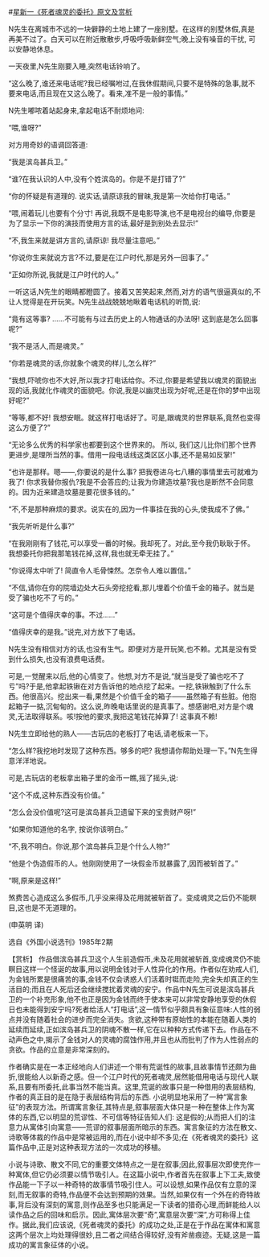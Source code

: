 #[星新一《死者魂灵的委托》原文及赏析](https://www.vrrw.net/wx/15417.html)

N先生在离城市不远的一块僻静的土地上建了一座别墅。在这样的别墅休假,真是再美不过了。白天可以在附近散散步,呼吸呼吸新鲜空气;晚上没有噪音的干扰, 可以安静地休息。

一天夜里,N先生刚要入睡,突然电话铃响了。

“这么晚了,谁还来电话呢?我已经嘱咐过,在我休假期间,只要不是特殊的急事,就不要来电话,而且现在又这么晚了。看来,准不是一般的事情。”

N先生嘟哝着站起身来,拿起电话不耐烦地问:

“喂,谁呀?”

对方用奇妙的语调回答道:

“我是滨岛甚兵卫。”

“谁?在我认识的人中,没有个姓滨岛的。你是不是打错了?”

“你的怀疑是有道理的. 说实话,请原谅我的冒昧,我是第一次给你打电话。”

“喂,闹着玩儿也要有个分寸! 再说,我既不是电影导演,也不是电视台的编导,你要是为了显示一下你的演技而使用方言的话,最好是到别处去显示!”

“不,我生来就是讲方言的,请原谅! 我尽量注意吧。”

“你说你生来就说方言?不过,要是在江户时代,那是另外一回事了。”

“正如你所说,我就是江户时代的人。”

一听这话,N先生的眼睛都瞪圆了。接着又苦笑起来,然而,对方的语气很逼真似的,不让人觉得是在开玩笑。N先生战战兢兢地瞅着电话机的听筒,说:

“竟有这等事? ……不可能有与过去历史上的人物通话的办法呀! 这到底是怎么回事呢?”

“我不是活人,而是魂灵。”

“你若是魂灵的话,你就象个魂灵的样儿,怎么样?”

“我想,吓唬你也不大好,所以我才打电话给你。不过,你要是希望我以魂灵的面貌出现的话,我就化作魂灵的面貌吧。你说,我是以幽灵出现为好呢,还是在你的梦中出现好呢?”

“等等,都不好! 我想安眠。就这样打电话好了。可是,跟魂灵的世界联系,竟然也变得这么方便了?”

“无论多么优秀的科学家也都要到这个世界来的。 所以, 我们这儿比你们那个世界更进步,是理所当然的事。借用一段电话线这类区区小事,还不是易如反掌!”

“也许是那样。嗯——,你要说的是什么事? 把我卷进乌七八糟的事情里去可就难为我了! 你求我替你报仇?我是不会答应的;让我为你建造坟墓?我也是断然不会同意的。因为近来建造坟墓是要花很多钱的。”

“不,不是那种麻烦的要求。说实在的,因为一件事挂在我的心头,使我成不了佛。”

“我先听听是什么事?”

“在我刚刚有了钱花,可以享受一番的时候。我却死了。对此,至今我仍耿耿于怀。我想委托你把我那笔钱花掉,这样,我也就无牵无挂了。”

“你说得太中听了! 简直令人毛骨悚然。怎奈令人难以置信。”

“不信,请你在你的院墙边处大石头旁挖挖看,那儿埋着个价值千金的箱子。就当是受了骗也吃不了亏的。”

“这可是个值得庆幸的事。不过……”

“值得庆幸的是我。”说完,对方放下了电话。

N先生没有相信对方的话,也没有生气。即便对方是开玩笑,也不赖。尤其是没有受到什么损失,也没有浪费电话费。

可是,一觉醒来以后,他的心情变了。他想,对方不是说,“就当是受了骗也吃不了亏”吗?于是,他拿起铁锹在对方告诉他的地点挖了起来。一挖,铁锹触到了什么东西。他很高兴。挖出来一看,果然是个价值千金的箱子——虽然箱子有些脏。他抱起箱子一掂,沉甸甸的。这么说,昨晚电话里说的是真事了。想感谢吧,对方是个魂灵,无法取得联系。咳!按他的要求,我把这笔钱花掉算了! 这事真不赖!

N先生立即给他的熟人——古玩店的老板打了电话,请老板来一下。

“怎么样?我挖地时发现了这种东西。够多的吧? 我想请你帮助处理一下。”N先生得意洋洋地说。

可是,古玩店的老板拿出箱子里的金币一瞧,摇了摇头,说:

“这个不成,这种东西没有价值。”

“怎么会没价值呢?这可是滨岛甚兵卫遗留下来的宝贵财产呀!”

“如果你知道他的名字, 按说你该明白。”

“不,我不明白。你说,那个滨岛甚兵卫是个什么人物?”

“他是个伪造假币的人。他刚刚使用了一块假金币就暴露了,因而被斩首了。”

“啊,原来是这样!”

煞费苦心造成这么多假币,几乎没来得及花用就被斩首了。变成魂灵之后仍不能瞑目,这也是不无道理的。

(申英明 译)

选自《外国小说选刊》1985年2期



【赏析】 作品借滨岛甚兵卫这个人生前造假币,未及花用就被斩首,变成魂灵仍不能瞑目这样一个怪诞的故事,用以说明金钱对于人性异化的作用。作者似在劝戒人们,为金钱所累是很痛苦的事,金钱不仅会诱惑人们活着时铤而走险,完全失却真正的生活目的;而且在人死后还会继续搅扰着灵魂的安宁。作品中N先生可说是滨岛甚兵卫的一个补充形象,他不也正是因为金钱而终于使本来可以非常安静地享受的休假日也未能得到安宁吗?死者给活人“打电话”,这一情节似乎颇具有象征意味:人性的弱点并没有随着社会的进步而完全消失。贪欲,这种带有原始性的本能在随着人类的延续而延续,正如滨岛甚兵卫的阴魂不散一样,它在以种种方式传递下去。作品在不动声色之中,揭示了金钱对人的灵魂的腐蚀作用,并且也从而批判了作为人性弱点的贪欲。作品的立意是非常深刻的。

作者确实是在一本正经地向人们讲述一个带有荒诞性的故事,且故事情节还颇为曲折,很能给人以新奇之感。但一个江户时代的死者魂灵,居然能借用电话与现代人联系,且要有所委托,此事当然不能当真。这里,荒诞的故事只是一种借用的表层结构,作者的真正目的是在隐于表层结构背后的东西. 小说明显地采用了一种“寓言象征”的表现方法。所谓寓言象征,其特点是,叙事层面大体只是一种在整体上作为寓体的东西,它以明显的荒谬性、不可信等特征告知人们: 这是假的;从而把人们的注意力从寓体引向寓意——荒谬的叙事层面所暗示的东西。寓言象征的方法在散文、 诗歌等体裁的作品中是常被运用的,而在小说中却不多见;在《死者魂灵的委托》这篇作品中,正是对这种表现方法的一次成功的移植。

小说与诗歌、散文不同,它的重要文体特点之一是在叙事;因此,叙事层次即使充作一种寓体,但它仍必须要以情节吸引人。在这篇小说中,作者首先在叙事上下工夫,致使作品能一下子以一种奇特的故事情节吸引住人。可以设想,如果作品仅有立意的深刻,而无叙事的奇特,作品便不会达到预期的效果。当然,如果仅有一个外在的奇特故事,背后没有深刻的寓意,则作品至多也只能满足一下读者的猎奇心理,而鲜能给人以读作品之后的回味和启示。因此,寓体层次要“奇”,寓意层次要“深”,方可称得上佳作。据此,我们应该说,《死者魂灵的委托》的成功之处,正是在于作品在寓体和寓意这两个层次上均处理得很妙,且二者之间结合得较好,没有斧凿痕迹。无疑,这是一篇成功的寓言象征体的小说。

